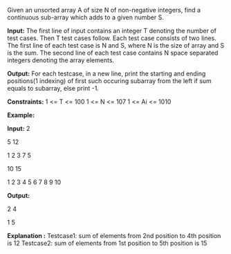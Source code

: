 Given an unsorted array A of size N of non-negative integers, find a continuous sub-array which adds to a given number S.

**Input:**
The first line of input contains an integer T denoting the number of test cases. Then T test cases follow. Each test case consists of two lines. The first line of each test case is N and S, where N is the size of array and S is the sum. The second line of each test case contains N space separated integers denoting the array elements.

**Output:**
For each testcase, in a new line, print the starting and ending positions(1 indexing) of first such occuring subarray from the left if sum equals to subarray, else print -1.

**Constraints:**
1 <= T <= 100
1 <= N <= 107
1 <= Ai <= 1010

**Example:**

**Input:**
2

5 12

1 2 3 7 5

10 15

1 2 3 4 5 6 7 8 9 10

**Output:**

2 4

1 5

**Explanation :** 
Testcase1: sum of elements from 2nd position to 4th position is 12
Testcase2: sum of elements from 1st position to 5th position is 15